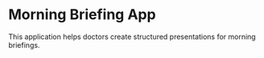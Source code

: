 # Morning Briefing App

This application helps doctors create structured presentations for morning briefings.
